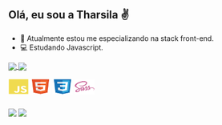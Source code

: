 ## Olá, eu sou a Tharsila ✌

- 🔭 Atualmente estou me especializando na stack front-end.
- 💻 Estudando Javascript.

<div>
  <a href="https://github.com/tharsila">
    
 <img align="center" width ="430px" src="https://github-readme-stats.vercel.app/api?username=tharsila&show_icons=true&theme=tokyonight&include_all_commits=true&count_private=true"/>
         
 <img align="center" width="400px" src="https://github-readme-stats.vercel.app/api/top-langs/?username=tharsila&layout=compact&langs_count=7&theme=tokyonight&include_all_commits=true&count_private=true"/>
</a>
  
 <div style="display: inline_block"><br>
  <img align="center" alt="Js" height="30" width="40" src="https://raw.githubusercontent.com/devicons/devicon/master/icons/javascript/javascript-plain.svg">
  <img align="center" alt="HTML" height="30" width="40" src="https://raw.githubusercontent.com/devicons/devicon/master/icons/html5/html5-original.svg">
  <img align="center" alt="CSS" height="30" width="40" src="https://raw.githubusercontent.com/devicons/devicon/master/icons/css3/css3-original.svg">
  <img align="center" alt="SASS" height="30" width="40" src="https://github.com/devicons/devicon/blob/master/icons/sass/sass-original.svg"> 
</div>
  
  ##
  
  <div>
  <a href ="mailto:tharsilapaula@gmail.com"><img src="https://img.shields.io/badge/Gmail-D14836?style=for-the-badge&logo=gmail&logoColor=white" target="_blank"></a>
  <a href ="https://www.linkedin.com/in/tharsila-borges-ab668276/"><img src="https://img.shields.io/badge/-LinkedIn-%230077B5?style=for-the-badge&logo=linkedin&logoColor=white" target="_blank"></a> 
  </div>
